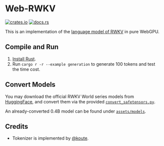 # Web-RWKV
[![crates.io](https://img.shields.io/crates/v/web-rwkv)](https://crates.io/crates/web-rwkv)
[![docs.rs](https://docs.rs/web-rwkv/badge.svg)](https://docs.rs/web-rwkv)

This is an implementation of the [language model of RWKV](https://github.com/BlinkDL/RWKV-LM) in pure WebGPU.

## Compile and Run
1. [Install Rust](https://rustup.rs/).
2. Run `cargo r -r --example generation` to generate 100 tokens and test the time cost.

## Convert Models
You may download the official RWKV World series models from [HuggingFace](https://huggingface.co/BlinkDL/rwkv-4-world), and convert them via the provided [`convert_safetensors.py`](convert_safetensors.py).

An already-converted 0.4B model can be found under [`assets/models`](assets/models/RWKV-4-World-0.4B-v1-20230529-ctx4096.st).

## Credits
- Tokenizer is implemented by [@koute](https://github.com/koute/rwkv_tokenizer).